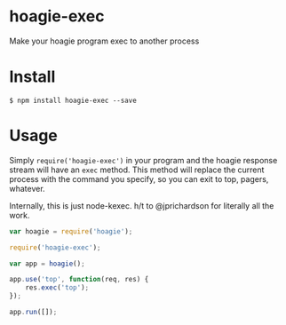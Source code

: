 # hoagie-exec

Make your hoagie program exec to another process

# Install

```
$ npm install hoagie-exec --save
```

# Usage

Simply `require('hoagie-exec')` in your program and the hoagie response stream will have an `exec` method. This method will replace the current process with the command you specify, so you can exit to top, pagers, whatever.

Internally, this is just node-kexec. h/t to @jprichardson for literally all the work.

``` js
var hoagie = require('hoagie');

require('hoagie-exec');

var app = hoagie();

app.use('top', function(req, res) {
	res.exec('top');
});

app.run([]);
```

[1]: https://github.com/jprichardson/node-kexec
